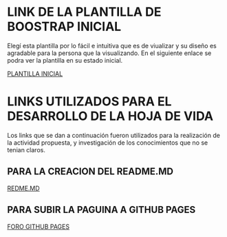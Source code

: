#  LINK DE LA PLANTILLA DE BOOSTRAP INICIAL

Elegí esta plantilla por lo fácil e intuitiva que es de viualizar y su diseño es agradable para
la persona que la visualizando. En el siguiente enlace se podra ver la plantilla en su estado inicial.

[PLANTILLA INICIAL](https://startbootstrap.com/theme/resume "PLANTILLA INICIAL")

# LINKS UTILIZADOS PARA EL DESARROLLO DE LA HOJA DE VIDA

Los links que se dan a continuación fueron utilizados para la realización de la actividad propuesta, y investigación de los conocimientos que no se tenian claros.

## PARA LA CREACION DEL README.MD

[REDME.MD](https://pandao.github.io/editor.md/en.html "REDME.MD")

## PARA SUBIR LA PAGUINA A GITHUB PAGES

[FORO GITHUB PAGES](https://docs.github.com/es/pages/getting-started-with-github-pages/creating-a-github-pages-site "FORO GITHUB PAGES")